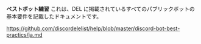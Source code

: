 **ベストボット練習** これは、DEL に掲載されているすべてのパブリックボットの基本要件を記載したドキュメントです。

<https://github.com/discordelelist/help/blob/master/discord-bot-best-practics/ja.md>
